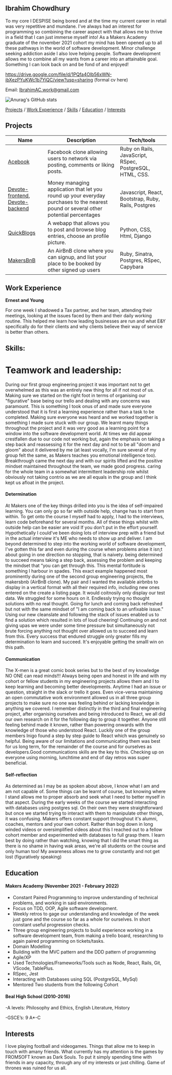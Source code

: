 ## Ibrahim Chowdhury
To my core I DESPISE being bored and at the time my current career in retail was very repetitive and mundane. I've always had an interest for programming so combining the career aspect with that allows me to thrive in a field that I can just immerse myself into! As a Makers Academy graduate of the november 2021 cohort my mind has been opened up to all these pathways in the world of software development. Minor challenge seeking addiction aside I also love helping people. Software development allows me to combine all my wants from a career into an attainable goal. Something I can look back on and be fond of and enjoyed!

https://drive.google.com/file/d/1PQfa4OIb56xWN-ibXezPYuKWc1b7YiQC/view?usp=sharing (formal cv here)

Email: IbrahimAC.work@gmail.com

![Anurag's GitHub stats](https://github-readme-stats.vercel.app/api?username=IbrahimAC&show_icons=true&theme=onedark)


[Projects](#projects) / [Work Experience](#work-experience) / [Skills](#skills) / [Education](#education) / [Interests](#interests)
## Projects

| Name                         | Description       | Tech/tools        |
| ---------------------------- | ----------------- | ----------------- |
|[Acebook](https://github.com/IbrahimAC/Acebook)           | Facebook clone allowing users to network via posting, comments or liking posts.     | Ruby on Rails, JavaScript, RSpec, PostgreSQL, HTML, CSS.|
| [Devote-frontend](https://github.com/FrancescoCollotto/devote_frontend), [Devote-backend](https://github.com/FrancescoCollotto/devote_backend) | Money managing application that let you round up your everyday purchases to the nearest pound or several other potential percentages | Javascript, React, Bootstrap, Ruby, Rails, Postgres |
| [QuickBlogs](https://github.com/IbrahimAC/Django-Blog-Web-App-Project) | A webapp that allows you to post and browse blog entries, choose an profile picture. | Python, CSS, Html, Django              |
| [MakersBnB](https://github.com/IbrahimAC/makersbnb) | An AirBnB clone where you can signup, and list your place to be booked by other signed up users | Ruby, Sinatra, Postgres, RSpec, Capybara |

## Work Experience

**Ernest and Young**

  For one week I shadowed a Tax partner, and her team, attending their meetings, looking at the issues faced by them and their daily working routine. This helped me learn how leading businesses are run and what E&Y specifically do for their clients and why clients believe their way of service is better than others.


## Skills:

# Teamwork and leadership:
During our first group engineering project it was important not to get overwhelmed as this was an entirely new thing for all if not most of us. Making sure we started on the right foot in terms of organising our "figurative" base being our trello and dealing with any concerns was paramount. This is something I took onus of and made sure everyone understood that it is first a learning experience rather than a task to be completed. Making sure everyone was heard and we worked together is something I made sure stuck with our group. We learnt many things throughout the project and it was very good as a learning point for a window into the software development world. At times we did appear crestfallen due to our code not working but, again the emphasis on taking a step back and reassessing it for the next day and not to be all "doom and gloom" about it delivered by me (at least vocally, I'm sure several of my group felt the same, as Makers teaches you emotional intelligence too). Breakthrough came the next day and with our spirits lifted and the positive mindset maintained throughout the team, we made good progress. caring for the whole team in a somewhat intermittent leadership role whilst obviously not taking contrio as we are all equals in the group and I think kept us afloat in the project.

#### Determination
At Makers one of the key things drilled into you is the idea of self-impaired learning. You can only go so far with outside help, change has to start from within. To get onto the course I myself had to apply, I had to the interviews, learn code beforehand for several months. All of these things whilst with outside help can be easier are void If you don't put in the effort yourself. Hypothetically I could've been doing lots of interview prep with a friend but in the actual interview it's ME who needs to show up and deliver. I am beyond determined to step into the working world of software development, I've gotten this far and even during the course when problems arise it isn;t about going in one direction no stopping, that is naivety. being determined to succeed means taking a step back, assessing the problem and keeping the mindset that “you can get through this. This mental fortitude is something I harbour in spades. This exact example happened most prominently during one of the second group engineering projects, the makersbnb (AirBnB clone). My pair and I wanted the available airbnbs to display in a vertical format with all their required info, including new ones entered on the create a listing page. It would coitnosily only display our test data. We struggled for some hours on it. Endlessly trying no thought solutions with no real thought. Going for lunch and coming back refreshed but not with the same mindset of "I am coming back to an unfixable issue." Using our new cleanslate and following the stack of issues enabled us to find a solution which resulted in lots of loud cheering! Continuing on and not giving upas we were under some time pressure but simultaneously not brute forcing anything not thought over allowed us to succeed and learn from this. Every success that endured struggle only greater fills my determination to learn and succeed. It's enjoyable getting the smalll win on this path. 

#### Communication

The X-men is a great comic book series but to the best of my knowledge NO ONE can read minds!!! Always being open and honest in life and with my cohort or fellow students in my engineering projects allows them and I to keep learning  and becoming better developments. Anytime I had an issue or question, straight in the slack or trello it goes. Even vice-versa maintaining an open commutative work environment allowed us in all three group projects to make sure no one was feeling behind or lacking knowledge in anything we covered. I remember distinctly in the third and final engineering project, after organising ourselves and being introduced to React, we all did our own research on it for the following day to group it together. Anyone still feeling behind made it known, rather than powering onwards with the knowledge of those who understood React. Luckily one of the group members Inigo found a step by step guide to React which was genuinely so helpful. Being aware of our limitations and communicating them was best for us long term, for the remainder of the course and for ourselves as developers.Good communications skills are the key to this. Checking up on everyone using morning, lunchtime and end of day retros was super beneficial.

#### Self-reflection

As determined as I may be as spoken about above, I know what I am and am not capable of. Some things can be learnt of course, but knowing where I stand allows me to proper absorb and seek what I need to better myself in that aspect. During the early weeks of the course we started interacting with databases using postgres sql. On their own they were straightforward but once we started trying to interact with them to manipulate other things, it was confusing. Makers offers constant support  throughout it's alumni, coaches, mentors and your own cohort. Rather than bog down in long winded videos or oversimplified videos about this I reached out to a fellow cohort member and experimented with databases to full grasp them. I learn best by doing rather than watching, knowing that I did the smart thing as there is no shame in having wak areas, we're all students on the course and only  human too! My awareness allows me to grow constantly and not get lost (figuratively speaking)


## Education

#### Makers Academy (November 2021 - February 2022)
- Constant Paired Programming to improve understanding of technical problems, and working in said environments.
- Focus on TDD, OOP, Agile software development.
- Weekly retros to gage our understanding and knowledge of the week just gone and the course so far as a whole for ourselves. In short constant useful progression checks.
- Three group engineering projects to build experience working in a software development team, from making a trello board, researching to again paired programming on tickets/tasks.
- Domain Modelling
- Building with the MVC pattern and the DDD pattern of programming
- Agile/XP
- Used Technologies/Frameworks/Tools such as Node, React, Rails, Git, 
VScode, TablePlus.
- RSpec, Jest
- Interacting with Databases using SQL (PostgreSQL, MySql)
- Mentored Two students from the following Cohort

#### Beal High School (2010-2016)
-A levels: Philosophy and Ethics, English Literature, History

-GSCE’s:  9 A*-C 

## Interests

I love playing football and videogames. Things that allow me to keep in touch with amany friends. What currently has my attention is the games by FROMSOFT known as Dark Souls. To put it simply spending time with friends in any capacity, through any of my interests or just chilling. Game of thrones was ruined for us all.
